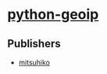 # [python-geoip](https://pypi.org/project/python-geoip)



## Publishers
- [mitsuhiko](https://pypi.org/user/mitsuhiko)

